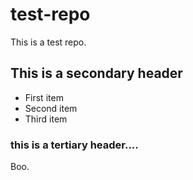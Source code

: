 # test-repo
This is a test repo.
## This is a secondary header
* First item
* Second item
* Third item

### this is a tertiary header....
Boo.
